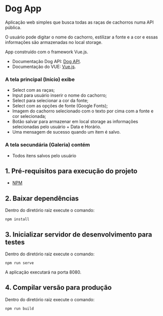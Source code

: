 # Dog App

Aplicação web simples que busca todas as raças de cachorros numa API pública.

O usuário pode digitar o nome do cachorro, estilizar a fonte e a cor e essas informações são armazenadas no local storage.

App construído com o framework Vue.js.

* Documentação Dog API: [Dog API](https://dog.ceo/dog-api/).
* Documentação do VUE: [Vue.js](https://br.vuejs.org/v2/guide/index.html).

 ### A tela principal (Início) exibe

* Select com as raças;
* Input para usuário inserir o nome do cachorro;
* Select para selecionar a cor da fonte;
* Select com as opções de fonte (Google Fonts);
* Imagem do cachorro selecionado com o texto por cima com a fonte e cor selecionada;
* Botão salvar para armazenar em local storage as informações selecionadas pelo usuário + Data e Horário.
* Uma mensagem de sucesso quando um item é salvo.

### A tela secundária (Galeria) contém

* Todos itens salvos pelo usuário

## 1. Pré-requisitos para execução do projeto

- [NPM](https://www.npmjs.com/get-npm)

## 2. Baixar dependências

Dentro do diretório raiz execute o comando:

```
npm install
```

## 3. Inicializar servidor de desenvolvimento para testes

Dentro do diretório raiz execute o comando:
```
npm run serve
```
A aplicação executará na porta 8080.

## 4. Compilar versão para produção

Dentro do diretório raiz execute o comando:
```
npm run build
```
